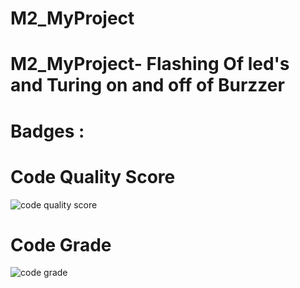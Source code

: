 # M2_MyProject
# M2_MyProject- Flashing Of led's and Turing on and off of Burzzer

# Badges :

# Code Quality Score
![code quality score](https://api.codiga.io/project/32913/score/svg)


# Code Grade
![code grade](https://api.codiga.io/project/32913/status/svg)
